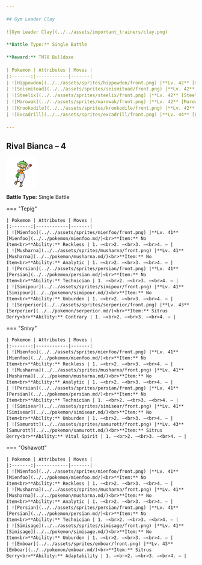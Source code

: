 ```yaml
---

## Gym Leader Clay

![Gym Leader Clay](../../assets/important_trainers/clay.png)

**Battle Type:** Single Battle

**Reward:** TM78 Bulldoze

| Pokemon | Attributes | Moves |
|:-------:|------------|-------|
| ![Hippowdon](../../assets/sprites/hippowdon/front.png) |**Lv. 42** [Hippowdon](../../pokemon/hippowdon.md/)<br>**Item:** No Item<br>**Ability:** Sand Stream | 1. Bulldoze<br>2. Slack Off<br>3. Stealth Rock<br>4. Stone Edge |
| ![Seismitoad](../../assets/sprites/seismitoad/front.png) |**Lv. 42** [Seismitoad](../../pokemon/seismitoad.md/)<br>**Item:** Chesto Berry<br>**Ability:** Water Absorb | 1. Earth Power<br>2. Muddy Water<br>3. Sludge Wave<br>4. Rest |
| ![Steelix](../../assets/sprites/steelix/front.png) |**Lv. 42** [Steelix](../../pokemon/steelix.md/)<br>**Item:** Passho Berry<br>**Ability:** Sturdy | 1. Earthquake<br>2. Fire Fang<br>3. Gyro Ball<br>4. Coil |
| ![Marowak](../../assets/sprites/marowak/front.png) |**Lv. 42** [Marowak](../../pokemon/marowak.md/)<br>**Item:** Thick Club<br>**Ability:** Mold Breaker | 1. Earthquake<br>2. Stone Edge<br>3. Low Kick<br>4. erish Song |
| ![Krookodile](../../assets/sprites/krookodile/front.png) |**Lv. 42** [Krookodile](../../pokemon/krookodile.md/)<br>**Item:** Persim Berry<br>**Ability:** Intimidate | 1. Earthquake<br>2. Crunch<br>3. Thrash<br>4. Torment |
| ![Excadrill](../../assets/sprites/excadrill/front.png) |**Lv. 44** [Excadrill](../../pokemon/excadrill.md/)<br>**Item:** Sitrus Berry<br>**Ability:** Sand Rush | 1. Earthquake<br>2. Rock Slide<br>3. X-Scissor<br>4. Swords Dance |

---
```


## Rival Bianca – 4

![Rival Bianca – 4](../../assets/important_trainers/bianca.png)

**Battle Type:** Single Battle

=== "Tepig"

    | Pokemon | Attributes | Moves |
    |:-------:|------------|-------|
    | ![Mienfoo](../../assets/sprites/mienfoo/front.png) |**Lv. 41** [Mienfoo](../../pokemon/mienfoo.md/)<br>**Item:** No Item<br>**Ability:** Reckless | 1. —<br>2. —<br>3. —<br>4. — |
    | ![Musharna](../../assets/sprites/musharna/front.png) |**Lv. 41** [Musharna](../../pokemon/musharna.md/)<br>**Item:** No Item<br>**Ability:** Analytic | 1. —<br>2. —<br>3. —<br>4. — |
    | ![Persian](../../assets/sprites/persian/front.png) |**Lv. 41** [Persian](../../pokemon/persian.md/)<br>**Item:** No Item<br>**Ability:** Technician | 1. —<br>2. —<br>3. —<br>4. — |
    | ![Simipour](../../assets/sprites/simipour/front.png) |**Lv. 41** [Simipour](../../pokemon/simipour.md/)<br>**Item:** No Item<br>**Ability:** Unburden | 1. —<br>2. —<br>3. —<br>4. — |
    | ![Serperior](../../assets/sprites/serperior/front.png) |**Lv. 43** [Serperior](../../pokemon/serperior.md/)<br>**Item:** Sitrus Berry<br>**Ability:** Contrary | 1. —<br>2. —<br>3. —<br>4. — |
    

=== "Snivy"

    | Pokemon | Attributes | Moves |
    |:-------:|------------|-------|
    | ![Mienfoo](../../assets/sprites/mienfoo/front.png) |**Lv. 41** [Mienfoo](../../pokemon/mienfoo.md/)<br>**Item:** No Item<br>**Ability:** Reckless | 1. —<br>2. —<br>3. —<br>4. — |
    | ![Musharna](../../assets/sprites/musharna/front.png) |**Lv. 41** [Musharna](../../pokemon/musharna.md/)<br>**Item:** No Item<br>**Ability:** Analytic | 1. —<br>2. —<br>3. —<br>4. — |
    | ![Persian](../../assets/sprites/persian/front.png) |**Lv. 41** [Persian](../../pokemon/persian.md/)<br>**Item:** No Item<br>**Ability:** Technician | 1. —<br>2. —<br>3. —<br>4. — |
    | ![Simisear](../../assets/sprites/simisear/front.png) |**Lv. 41** [Simisear](../../pokemon/simisear.md/)<br>**Item:** No Item<br>**Ability:** Unburden | 1. —<br>2. —<br>3. —<br>4. — |
    | ![Samurott](../../assets/sprites/samurott/front.png) |**Lv. 43** [Samurott](../../pokemon/samurott.md/)<br>**Item:** Sitrus Berry<br>**Ability:** Vital Spirit | 1. —<br>2. —<br>3. —<br>4. — |
    

=== "Oshawott"

    | Pokemon | Attributes | Moves |
    |:-------:|------------|-------|
    | ![Mienfoo](../../assets/sprites/mienfoo/front.png) |**Lv. 41** [Mienfoo](../../pokemon/mienfoo.md/)<br>**Item:** No Item<br>**Ability:** Reckless | 1. —<br>2. —<br>3. —<br>4. — |
    | ![Musharna](../../assets/sprites/musharna/front.png) |**Lv. 41** [Musharna](../../pokemon/musharna.md/)<br>**Item:** No Item<br>**Ability:** Analytic | 1. —<br>2. —<br>3. —<br>4. — |
    | ![Persian](../../assets/sprites/persian/front.png) |**Lv. 41** [Persian](../../pokemon/persian.md/)<br>**Item:** No Item<br>**Ability:** Technician | 1. —<br>2. —<br>3. —<br>4. — |
    | ![Simisage](../../assets/sprites/simisage/front.png) |**Lv. 41** [Simisage](../../pokemon/simisage.md/)<br>**Item:** No Item<br>**Ability:** Unburden | 1. —<br>2. —<br>3. —<br>4. — |
    | ![Emboar](../../assets/sprites/emboar/front.png) |**Lv. 43** [Emboar](../../pokemon/emboar.md/)<br>**Item:** Sitrus Berry<br>**Ability:** Adaptability | 1. —<br>2. —<br>3. —<br>4. — |
    

